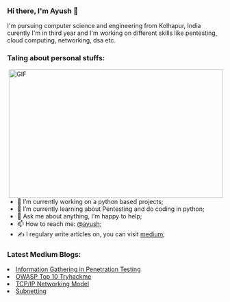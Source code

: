 ### Hi there, I'm Ayush 👋

I'm pursuing computer science and engineering from Kolhapur, India curently I'm in third year and I'm working on different skills like pentesting, cloud computing, networking, dsa etc.
<h3>Taling about personal stuffs:</h1>
<!--
**ayush098-hub/ayush098-hub** is a ✨ _special_ ✨ repository because its `README.md` (this file) appears on your GitHub profile.
Here are some ideas to get you started:
 -->
 
  <img align="right" alt="GIF" src="https://github.com/abhisheknaiidu/abhisheknaiidu/blob/master/code.gif?raw=true" width="500" height="300" />
 
- 🔭 I’m currently working on a python based projects;
- 🌱 I’m currently learning about Pentesting and do coding in python;
- 💬 Ask me about anything, I'm happy to help;
- 📫 How to reach me: <a href="https://www.linkedin.com/in/ayush-kumar-295650177">@ayush</a>;
- ✍️ I regulary write articles on, you can visit <a href="3xabyt3.medium.com">medium</a>;
<!-- - 😄 Pronouns: ...
- ⚡ Fun fact: ... -->
<!-- - 👯 I’m looking to collaborate on ...
- 🤔 I’m looking for help with ... -->
<!-- 
📈 **My GitHub Stats:**
<br>

<p>
  <img height="180em" src="https://github-readme-stats.vercel.app/api?username=ayush098-hub&show_icons=true&hide_border=true&&count_private=true&include_all_commits=true" />
<!--   <img height="180em" src="https://github-readme-stats.vercel.app/api/top-langs/?username=ayush098-hub&exclude_repo=KNN-Image Classification&show_icons=true&hide_border=true&layout=compact&langs_count=8"/> -->
</p> 

<h3>Latest Medium Blogs:</h3>

<li><a href="https://infosecwriteups.com/information-gathering-in-penetration-testing-770e01bab326">Information Gathering in Penetration Testing</a><br></li>
<li><a href="https://infosecwriteups.com/owasp-top-10-tryhackme-all-in-one-writeup-68ae5ab37d57">OWASP Top 10 Tryhackme</a><br></li>
<li><a href="https://infosecwriteups.com/tcp-ip-networking-model-69686f893569">TCP/IP Networking Model</a><br></li>
<li><a href="https://infosecwriteups.com/subnetting-a-networking-concept-161a82aff954">Subnetting</a></li>
